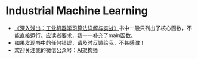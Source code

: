 # Industrial Machine Learning
- [《深入浅出：工业机器学习算法详解与实战》](https://item.jd.com/12801902.html)书中一般只列出了核心函数，不能直接运行。应读者要求，我一一补充了main函数。
- 如果发现书中的任何错误，请及时反馈给我，不甚感激！
- 欢迎关注我的微信公众号：[AI架构师](AI架构师.jpeg)
